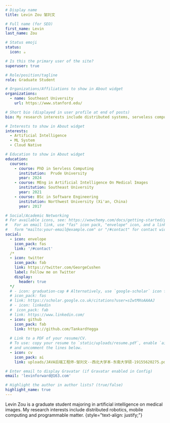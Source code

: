 ```yaml
---
# Display name
title: Levin Zou 邹刘文

# Full name (for SEO)
first_name: Levin
last_name: Zou

# Status emoji
status:
  icon: ☕️

# Is this the primary user of the site?
superuser: true

# Role/position/tagline
role: Graduate Student

# Organizations/Affiliations to show in About widget
organizations:
  - name: Southeast University
    url: https://www.stanford.edu/

# Short bio (displayed in user profile at end of posts)
bio: My research interests include distributed systems, serveless computing and machine learning for system.

# Interests to show in About widget
interests:
  - Artificial Intelligence
  - ML System
  - Cloud Native

# Education to show in About widget
education:
  courses:
    - course: PhD in Servless Computing
      institution:  Prude University
      year: 2024
    - course: MEng in Artificial Intelligence On Medical Images
      institution: Southeast University
      year: 2021
    - course: BSc in Software Engineering
      institution: Northwest University (Xi'an, China)
      year: 2017

# Social/Academic Networking
# For available icons, see: https://wowchemy.com/docs/getting-started/page-builder/#icons
#   For an email link, use "fas" icon pack, "envelope" icon, and a link in the
#   form "mailto:your-email@example.com" or "/#contact" for contact widget.
social:
  - icon: envelope
    icon_pack: fas
    link: '/#contact'
  /*
  - icon: twitter
    icon_pack: fab
    link: https://twitter.com/GeorgeCushen
    label: Follow me on Twitter
    display:
      header: true
  */
  # - icon: graduation-cap # Alternatively, use `google-scholar` icon from `ai` icon pack
  # icon_pack: fas
  # link: https://scholar.google.co.uk/citations?user=sIwtMXoAAAAJ
  # - icon: linkedin
  #  icon_pack: fab
  # link: https://www.linkedin.com/
  - icon: github
    icon_pack: fab
    link: https://github.com/TankardYegga
 
  # Link to a PDF of your resume/CV.
  # To use: copy your resume to `static/uploads/resume.pdf`, enable `ai` icons in `params.yaml`,
  # and uncomment the lines below.
  - icon: cv
    icon_pack: ai
    link: uploads/JAVA后端工程师-邹刘文--西北大学本-东南大学硕-19155620275.pdf

# Enter email to display Gravatar (if Gravatar enabled in Config)
email: 'levinforward@163.com'

# Highlight the author in author lists? (true/false)
highlight_name: true
---
```


Levin Zou is a graduate student majoring in artificial intelligence on medical images. My research interests include distributed robotics, mobile computing and programmable matter. 
{style="text-align: justify;"}
